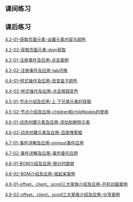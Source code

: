 ## 课间练习



## 课后练习

<a href="../lianxi/kehou/4.2-1.html" target="_blank">4.2-01-获取页面元素-设置元素内容与颜色</a>

<a href="../lianxi/kehou/4.2-2.html" target="_blank">4.2-02-获取页面元素-dom获取</a>

<a href="../lianxi/kehou/4.3-1.html" target="_blank">4.3-01-注册事件及应用-点击案例</a>

<a href="../lianxi/kehou/4.3-2.html" target="_blank">4.3-02-注册事件及应用-tab切换</a>

<a href="../lianxi/kehou/4.4-1.html" target="_blank">4.4-01-样式操作及应用-改变盒子颜色</a>

<a href="../lianxi/kehou/4.4-2.html" target="_blank">4.4-02-样式操作及应用-点击按钮变色</a>

<a href="../lianxi/kehou/4.5-1.html" target="_blank">4.5-01-节点介绍及应用-上,下兄弟元素的获取</a>

<a href="../lianxi/kehou/4.5-2.html" target="_blank">4.5-02-节点介绍及应用-children和childNodes的使用</a>

<a href="../lianxi/kehou/4.6-1.html" target="_blank">4.6-01-动态创建元素及应用-添加和删除元素</a>

<a href="../lianxi/kehou/4.6-2.html" target="_blank">4.6-02-动态创建元素及应用-百度搜索框</a>

<a href="../lianxi/kehou/4.7-1.html" target="_blank">4.7-01-事件详解及应用-oninput事件应用</a>

<a href="../lianxi/kehou/4.7-2.html" target="_blank">4.7-02-事件详解及应用-事件委托应用</a>

<a href="../lianxi/kehou/4.8-1.html" target="_blank">4.8-01-BOM介绍及应用-倒计时跳转</a>

<a href="../lianxi/kehou/4.8-2.html" target="_blank">4.8-02-BOM介绍及应用-摇起来案例</a>

<a href="../lianxi/kehou/4.9-1.html" target="_blank">4.9-01-offset、client、scroll三大家族介绍及应用-开机动画案例</a>

<a href="../lianxi/kehou/4.9-2.html" target="_blank">4.9-02-offset、client、scroll三大家族介绍及应用-分享案例</a>
